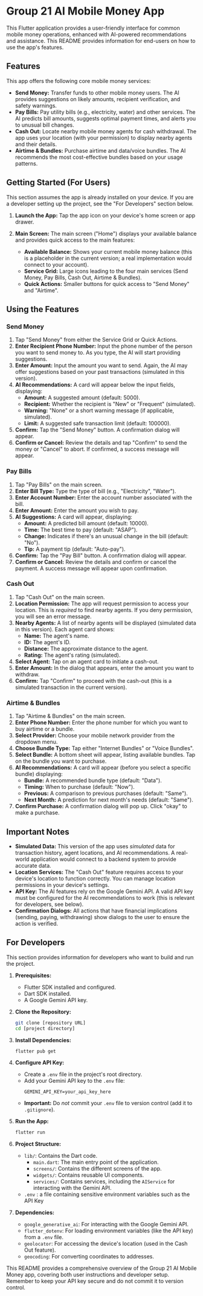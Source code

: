 # Group 21 AI Mobile Money App

This Flutter application provides a user-friendly interface for common mobile money operations, enhanced with AI-powered recommendations and assistance. This README provides information for end-users on how to use the app's features.

## Features

This app offers the following core mobile money services:

*   **Send Money:** Transfer funds to other mobile money users. The AI provides suggestions on likely amounts, recipient verification, and safety warnings.
*   **Pay Bills:** Pay utility bills (e.g., electricity, water) and other services. The AI predicts bill amounts, suggests optimal payment times, and alerts you to unusual bill changes.
*   **Cash Out:** Locate nearby mobile money agents for cash withdrawal.  The app uses your location (with your permission) to display nearby agents and their details.
*   **Airtime & Bundles:** Purchase airtime and data/voice bundles.  The AI recommends the most cost-effective bundles based on your usage patterns.

## Getting Started (For Users)

This section assumes the app is already installed on your device.  If you are a developer setting up the project, see the "For Developers" section below.

1.  **Launch the App:** Tap the app icon on your device's home screen or app drawer.

2.  **Main Screen:** The main screen ("Home") displays your available balance and provides quick access to the main features:
    *   **Available Balance:**  Shows your current mobile money balance (this is a placeholder in the current version; a real implementation would connect to your account).
    *   **Service Grid:**  Large icons leading to the four main services (Send Money, Pay Bills, Cash Out, Airtime & Bundles).
    *   **Quick Actions:**  Smaller buttons for quick access to "Send Money" and "Airtime".

## Using the Features

### Send Money

1.  Tap "Send Money" from either the Service Grid or Quick Actions.
2.  **Enter Recipient Phone Number:** Input the phone number of the person you want to send money to. As you type, the AI will start providing suggestions.
3.  **Enter Amount:** Input the amount you want to send.  Again, the AI may offer suggestions based on your past transactions (simulated in this version).
4.  **AI Recommendations:** A card will appear below the input fields, displaying:
    *   **Amount:** A suggested amount (default: 5000).
    *   **Recipient:** Whether the recipient is "New" or "Frequent" (simulated).
    *   **Warning:**  "None" or a short warning message (if applicable, simulated).
    *   **Limit:** A suggested safe transaction limit (default: 100000).
5.  **Confirm:** Tap the "Send Money" button.  A confirmation dialog will appear.
6.  **Confirm or Cancel:**  Review the details and tap "Confirm" to send the money or "Cancel" to abort.  If confirmed, a success message will appear.

### Pay Bills

1.  Tap "Pay Bills" on the main screen.
2.  **Enter Bill Type:**  Type the type of bill (e.g., "Electricity", "Water").
3.  **Enter Account Number:** Enter the account number associated with the bill.
4.  **Enter Amount:** Enter the amount you wish to pay.
5.  **AI Suggestions:**  A card will appear, displaying:
    *   **Amount:** A predicted bill amount (default: 10000).
    *   **Time:**  The best time to pay (default: "ASAP").
    *   **Change:**  Indicates if there's an unusual change in the bill (default: "No").
    *   **Tip:** A payment tip (default: "Auto-pay").
6.  **Confirm:** Tap the "Pay Bill" button.  A confirmation dialog will appear.
7.  **Confirm or Cancel:** Review the details and confirm or cancel the payment. A success message will appear upon confirmation.

### Cash Out

1.  Tap "Cash Out" on the main screen.
2.  **Location Permission:** The app will request permission to access your location.  This is *required* to find nearby agents.  If you deny permission, you will see an error message.
3.  **Nearby Agents:**  A list of nearby agents will be displayed (simulated data in this version).  Each agent card shows:
    *   **Name:** The agent's name.
    *   **ID:** The agent's ID.
    *   **Distance:** The approximate distance to the agent.
    *   **Rating:** The agent's rating (simulated).
4.  **Select Agent:** Tap on an agent card to initiate a cash-out.
5.  **Enter Amount:** In the dialog that appears, enter the amount you want to withdraw.
6.  **Confirm:** Tap "Confirm" to proceed with the cash-out (this is a simulated transaction in the current version).

### Airtime & Bundles

1.  Tap "Airtime & Bundles" on the main screen.
2.  **Enter Phone Number:**  Enter the phone number for which you want to buy airtime or a bundle.
3.  **Select Provider:** Choose your mobile network provider from the dropdown menu.
4.  **Choose Bundle Type:** Tap either "Internet Bundles" or "Voice Bundles".
5.  **Select Bundle:** A bottom sheet will appear, listing available bundles.  Tap on the bundle you want to purchase.
6.  **AI Recommendations:**  A card will appear (before you select a specific bundle) displaying:
    *   **Bundle:** A recommended bundle type (default: "Data").
    *   **Timing:**  When to purchase (default: "Now").
    *   **Previous:**  A comparison to previous purchases (default: "Same").
    *   **Next Month:** A prediction for next month's needs (default: "Same").
7.  **Confirm Purchase:** A confirmation dialog will pop up. Click "okay" to make a purchase.

## Important Notes

*   **Simulated Data:**  This version of the app uses *simulated* data for transaction history, agent locations, and AI recommendations.  A real-world application would connect to a backend system to provide accurate data.
*   **Location Services:**  The "Cash Out" feature requires access to your device's location to function correctly.  You can manage location permissions in your device's settings.
*   **API Key:**  The AI features rely on the Google Gemini API. A valid API key must be configured for the AI recommendations to work (this is relevant for developers, see below).
* **Confirmation Dialogs:** All actions that have financial implications (sending, paying, withdrawing) show dialogs to the user to ensure the action is verified.

## For Developers

This section provides information for developers who want to build and run the project.

1.  **Prerequisites:**
    *   Flutter SDK installed and configured.
    *   Dart SDK installed.
    *   A Google Gemini API key.

2.  **Clone the Repository:**
    ```bash
    git clone [repository URL]
    cd [project directory]
    ```

3.  **Install Dependencies:**
    ```bash
    flutter pub get
    ```

4.  **Configure API Key:**
    *   Create a `.env` file in the project's root directory.
    *   Add your Gemini API key to the `.env` file:
        ```
        GEMINI_API_KEY=your_api_key_here
        ```
    *   **Important:**  Do *not* commit your `.env` file to version control (add it to `.gitignore`).

5.  **Run the App:**
    ```bash
    flutter run
    ```

6.  **Project Structure:**

    *   `lib/`: Contains the Dart code.
        *   `main.dart`:  The main entry point of the application.
        *   `screens/`:  Contains the different screens of the app.
        *   `widgets/`:  Contains reusable UI components.
        *   `services/`: Contains services, including the `AIService` for interacting with the Gemini API.
    *   `.env` : a file containing sensitive environment variables such as the API Key

7.  **Dependencies:**

    *   `google_generative_ai`:  For interacting with the Google Gemini API.
    *   `flutter_dotenv`: For loading environment variables (like the API key) from a `.env` file.
    *   `geolocator`: For accessing the device's location (used in the Cash Out feature).
    *   `geocoding`: For converting coordinates to addresses.

This README provides a comprehensive overview of the Group 21 AI Mobile Money app, covering both user instructions and developer setup. Remember to keep your API key secure and do not commit it to version control.